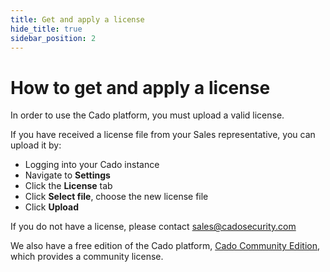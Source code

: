 ```yaml
---
title: Get and apply a license
hide_title: true
sidebar_position: 2
---
```


# How to get and apply a license
In order to use the Cado platform, you must upload a valid license.  

If you have received a license file from your Sales representative, you can upload it by:
- Logging into your Cado instance
- Navigate to **Settings**
- Click the **License** tab
- Click **Select file**, choose the new license file 
- Click **Upload**

If you do not have a license, please contact sales@cadosecurity.com 

We also have a free edition of the Cado platform, [Cado Community Edition](community-edition/community-intro), which provides a community license.
